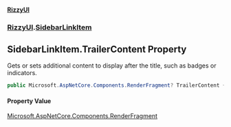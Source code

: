 #### [RizzyUI](index 'index')
### [RizzyUI](RizzyUI 'RizzyUI').[SidebarLinkItem](RizzyUI.SidebarLinkItem 'RizzyUI.SidebarLinkItem')

## SidebarLinkItem.TrailerContent Property

Gets or sets additional content to display after the title, such as badges or indicators.

```csharp
public Microsoft.AspNetCore.Components.RenderFragment? TrailerContent { get; set; }
```

#### Property Value
[Microsoft.AspNetCore.Components.RenderFragment](https://docs.microsoft.com/en-us/dotnet/api/Microsoft.AspNetCore.Components.RenderFragment 'Microsoft.AspNetCore.Components.RenderFragment')